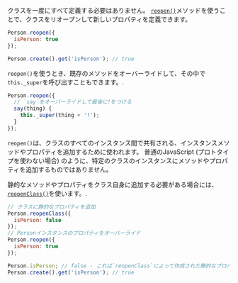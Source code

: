 クラスを一度にすべて定義する必要はありません。 [`reopen()`](http://emberjs.com/api/classes/Ember.Object.html#method_reopenClass)メソッドを使うことで、クラスをリオープンして新しいプロパティを定義できます。

```javascript
Person.reopen({
  isPerson: true
});

Person.create().get('isPerson'); // true
```

`reopen()`を使うとき、既存のメソッドをオーバーライドして、その中で`this._super`を呼び出すこともできます。.

```javascript
Person.reopen({
  // `say`をオーバーライドして最後に!をつける
  say(thing) {
    this._super(thing + '!');
  }
});
```

`reopen()`は、クラスのすべてのインスタンス間で共有される、インスタンスメソッドやプロパティを追加するために使われます。 普通のJavaScript (プロトタイプを使わない場合) のように、特定のクラスのインスタンスにメソッドやプロパティを追加するものではありません。

静的なメソッドやプロパティをクラス自身に追加する必要がある場合には、[`reopenClass()`](http://emberjs.com/api/classes/Ember.Object.html#method_reopenClass)を使います。.

```javascript
// クラスに静的なプロパティを追加
Person.reopenClass({
  isPerson: false
});
// Personインスタンスのプロパティをオーバーライド
Person.reopen({
  isPerson: true
});

Person.isPerson; // false - これは`reopenClass`によって作成された静的なプロパティなので
Person.create().get('isPerson'); // true
```